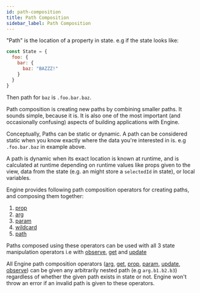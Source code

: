 ```yaml
---
id: path-composition
title: Path Composition
sidebar_label: Path Composition
---
```


"Path" is the location of a property in state. e.g if the state looks like:

```js
const State = {
  foo: {
    bar: {
      baz: "BAZZZ!"
    }
  }
}
```

Then path for `baz` is `.foo.bar.baz`.

Path composition is creating new paths by combining smaller paths. It sounds
simple, because it is. It is also one of the most important (and occasionally
confusing) aspects of building applications with Engine.

Conceptually, Paths can be static or dynamic. A path can be considered static
when you know exactly where the data you're interested in is. e.g `.foo.bar.baz`
in example above.

A path is dynamic when its exact location is known at runtime, and is calculated
at runtime depending on runtime values like props given to the view, data from
the state (e.g. an might store a `selectedId` in state), or local variables.

Engine provides following path composition operators for creating paths, and
composing them together:

1. [prop](/docs/api/prop)
2. [arg](/docs/api/arg)
3. [param](/docs/api/param)
4. [wildcard](/docs/api/wildcard)
5. [path](/docs/api/path)

Paths composed using these operators can be used with all 3 state manipulation
operators i.e with [observe](/docs/api/observe), [get](/docs/api/get) and
[update](/docs/api/update)

All Engine path composition operators ([arg](/docs/api/arg),
[get](/docs/api/get), [prop](/docs/api/prop), [param](/docs/api/param),
[update](/docs/api/update), [observe](/docs/api/observe)) can be given any
arbitrarily nested path (e.g `arg.b1.b2.b3`) regardless of whether the given
path exists in state or not. Engine won't throw an error if an invalid path is
given to these operators.

